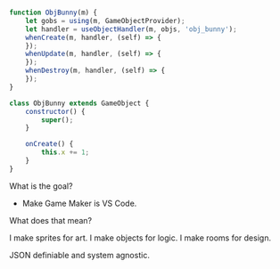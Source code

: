 
```js

function ObjBunny(m) {
    let gobs = using(m, GameObjectProvider);
    let handler = useObjectHandler(m, objs, 'obj_bunny');
    whenCreate(m, handler, (self) => {
    });
    whenUpdate(m, handler, (self) => {
    });
    whenDestroy(m, handler, (self) => {
    });
}

class ObjBunny extends GameObject {
    constructor() {
        super();
    }

    onCreate() {
        this.x += 1;
    }
}

```


What is the goal?

- Make Game Maker is VS Code.

What does that mean?

I make sprites for art.
I make objects for logic.
I make rooms for design.

JSON definiable and system agnostic.


